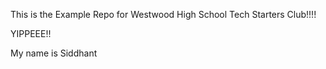 This is the Example Repo for Westwood High School Tech Starters Club!!!!




YIPPEEE!!

My name is Siddhant